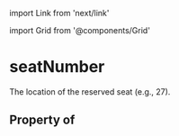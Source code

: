 import Link from 'next/link'
  
import Grid from '@components/Grid'

# seatNumber

The location of the reserved seat (e.g., 27).

## Property of




